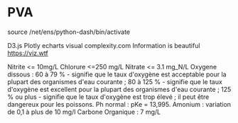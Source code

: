 # PVA
source /net/ens/python-dash/bin/activate


D3.js
Plotly
echarts
visual complexity.com
Information is beautiful
https://viz.wtf


Nitrite <= 10mg/L
Chlorure <=250 mg/L
Nitrate <= 3.1 mg_N/L
Oxygene dissous : 60 à 79 % - signifie que le taux d'oxygène est acceptable pour la plupart des organismes d'eau courante ; 80 à 125 % - signifie que le taux d'oxygène est excellent pour la plupart des organismes d'eau courante ; 125 % ou plus - signifie que le taux d'oxygène est trop élevé ; il peut être dangereux pour les poissons.
Ph normal : pKe = 13,995.
Amonium : variation de 0,1 à plus de 10 mg/l
Carbone Organique : 7 mg/L